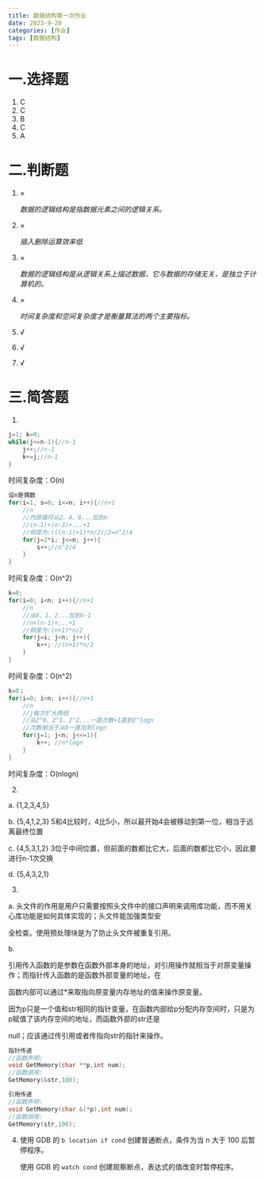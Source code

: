 ```yaml
---
title: 数据结构第一次作业
date: 2023-9-20
categories: [作业]
tags: [数据结构]
---
```


# 一.选择题

1. C
2. C
3. B
4. C
5. A

# 二.判断题

1. ×

   *数据的逻辑结构是指数据元素之间的逻辑关系。*

2. ×

   *插入删除运算效率低*

3. ×

   *数据的逻辑结构是从逻辑关系上描述数据，它与数据的存储无关，是独立于计算机的。*

4. ×

   *时间复杂度和空间复杂度才是衡量算法的两个主要指标。*

5. √

6. √

7. √

# 三.简答题

1. 

```c
j=1; k=0;
while(j<=n-1){//n-1
    j++;//n-1
    k+=j;//n-1
}
```

时间复杂度：O(n)

```c
设n是偶数
for(i=1, s=0; i<=n; i++){//n+1
    //n
    //内层循环从2、4、6...加到n
    //(n-1)+(n-3)+...+1
    //频度为:(((n-1)+1)*n/2)/2=n^2/4
    for(j=2*i; j<=n; j++){
        s++;//n^2/4
    }
}
```

时间复杂度：O(n^2)

```c
k=0;
for(i=0; i<n; i++){//n+1
    //n
    //从0、1、2...加到n-1
    //n+(n-1)+...+1
    //频度为:(n+1)*n/2
    for(j=i; j<n; j++){
        k++; //(n+1)*n/2
    }
}
```

时间复杂度：O(n^2)

```c
k=0；
for(i=0; i<n; i++){//n+1
    //n
    //j每次扩大两倍
    //从2^0、2^1、2^2...一直次数+1直到2^logn
    //次数相当于从0一直加到logn
    for(j=1; j<n; j<<=1){
        k++; //n*logn
    }
}
```

时间复杂度：O(nlogn)

2. 

   a. {1,2,3,4,5}

   b. {5,4,1,2,3} 5和4比较时，4比5小，所以最开始4会被移动到第一位，相当于远离最终位置

   c. {4,5,3,1,2} 3位于中间位置，但前面的数都比它大，后面的数都比它小，因此要进行n-1次交换

   d. {5,4,3,2,1}

3. 

   a.  头文件的作用是用户只需要按照头文件中的接口声明来调用库功能，而不用关心库功能是如何具体实现的；头文件能加强类型安

   全检查。使用预处理块是为了防止头文件被重复引用。

   b. 

   ​	引用传入函数的是参数在函数外部本身的地址，对引用操作就相当于对原变量操作；而指针传入函数的是函数外部变量的地址，在

   函数内部可以通过*来取指向原变量内存地址的值来操作原变量。

   ​	因为p只是一个值和str相同的指针变量，在函数内部给p分配内存空间时，只是为p赋值了该内存空间的地址，而函数外部的str还是

   null；应该通过传引用或者传指向str的指针来操作。

   ```c
   指针传递
   //函数声明:
   void GetMemory(char **p,int num);
   //函数调用:
   GetMemory(&str,100);
   ```

   ```c
   引用传递
   //函数声明:
   void GetMemory(char &(*p),int num);
   //函数调用:
   GetMemory(str,100);
   ```

4. 使用 GDB 的 `b location if cond` 创建普通断点，条件为当 n 大于 100 后暂停程序。

   使用 GDB 的 `watch cond` 创建观察断点，表达式的值改变时暂停程序。






















